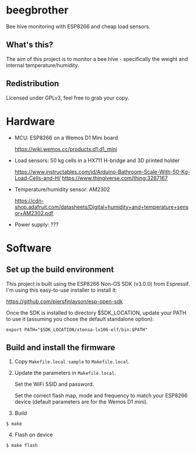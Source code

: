 # beegbrother

Bee hive monitoring with ESP8266 and cheap load sensors.

## What's this?

The aim of this project is to monitor a bee hive - specifically the weight and internal temperature/humidity.

## Redistribution

Licensed under GPLv3, feel free to grab your copy.

# Hardware

- MCU: ESP8266 on a Wemos D1 Mini board

  https://wiki.wemos.cc/products:d1:d1_mini

- Load sensors: 50 kg cells in a HX711 H-bridge and 3D printed holder

  https://www.instructables.com/id/Arduino-Bathroom-Scale-With-50-Kg-Load-Cells-and-H/
  https://www.thingiverse.com/thing:3287167

- Temperature/humidity sensor: AM2302

  https://cdn-shop.adafruit.com/datasheets/Digital+humidity+and+temperature+sensor+AM2302.pdf

- Power supply: ???

# Software

## Set up the build environment

This project is built using the ESP8266 Non-OS SDK (v3.0.0) from Espressif. I'm using this easy-to-use installer to install it:

https://github.com/piersfinlayson/esp-open-sdk

Once the SDK is installed to directory $SDK_LOCATION, update your PATH to use it (assuming you chose the default standalone option):

```
export PATH="$SDK_LOCATION/xtensa-lx106-elf/bin:$PATH"
```

## Build and install the firmware

1. Copy `Makefile.local.sample` to `Makefile.local`.

2. Update the parameters in `Makefile.local`.

   Set the WiFi SSID and password.

   Set the correct flash map, mode and frequency to match your ESP8266 device (default parameters are for the Wemos D1 mini).

3. Build

  ```
  $ make
  ```

4. Flash on device

  ```
  $ make flash
  ```

